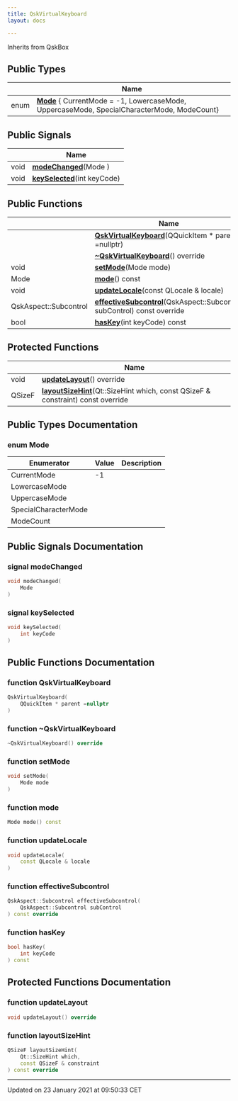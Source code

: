 ```yaml
---
title: QskVirtualKeyboard
layout: docs

---
```





Inherits from QskBox

## Public Types

|                | Name           |
| -------------- | -------------- |
| enum| **[Mode](/docs/classes/class_qsk_virtual_keyboard/#enum-mode)** { CurrentMode = -1, LowercaseMode, UppercaseMode, SpecialCharacterMode, ModeCount} |

## Public Signals

|                | Name           |
| -------------- | -------------- |
| void | **[modeChanged](/docs/classes/class_qsk_virtual_keyboard/#signal-modechanged)**(Mode ) |
| void | **[keySelected](/docs/classes/class_qsk_virtual_keyboard/#signal-keyselected)**(int keyCode) |

## Public Functions

|                | Name           |
| -------------- | -------------- |
| | **[QskVirtualKeyboard](/docs/classes/class_qsk_virtual_keyboard/#function-qskvirtualkeyboard)**(QQuickItem * parent =nullptr) |
| | **[~QskVirtualKeyboard](/docs/classes/class_qsk_virtual_keyboard/#function-~qskvirtualkeyboard)**() override |
| void | **[setMode](/docs/classes/class_qsk_virtual_keyboard/#function-setmode)**(Mode mode) |
| Mode | **[mode](/docs/classes/class_qsk_virtual_keyboard/#function-mode)**() const |
| void | **[updateLocale](/docs/classes/class_qsk_virtual_keyboard/#function-updatelocale)**(const QLocale & locale) |
| QskAspect::Subcontrol | **[effectiveSubcontrol](/docs/classes/class_qsk_virtual_keyboard/#function-effectivesubcontrol)**(QskAspect::Subcontrol subControl) const override |
| bool | **[hasKey](/docs/classes/class_qsk_virtual_keyboard/#function-haskey)**(int keyCode) const |

## Protected Functions

|                | Name           |
| -------------- | -------------- |
| void | **[updateLayout](/docs/classes/class_qsk_virtual_keyboard/#function-updatelayout)**() override |
| QSizeF | **[layoutSizeHint](/docs/classes/class_qsk_virtual_keyboard/#function-layoutsizehint)**(Qt::SizeHint which, const QSizeF & constraint) const override |

## Public Types Documentation

### enum Mode

| Enumerator | Value | Description |
| ---------- | ----- | ----------- |
| CurrentMode | -1|   |
| LowercaseMode | |   |
| UppercaseMode | |   |
| SpecialCharacterMode | |   |
| ModeCount | |   |




## Public Signals Documentation

### signal modeChanged

```cpp
void modeChanged(
    Mode 
)
```


### signal keySelected

```cpp
void keySelected(
    int keyCode
)
```


## Public Functions Documentation

### function QskVirtualKeyboard

```cpp
QskVirtualKeyboard(
    QQuickItem * parent =nullptr
)
```


### function ~QskVirtualKeyboard

```cpp
~QskVirtualKeyboard() override
```


### function setMode

```cpp
void setMode(
    Mode mode
)
```


### function mode

```cpp
Mode mode() const
```


### function updateLocale

```cpp
void updateLocale(
    const QLocale & locale
)
```


### function effectiveSubcontrol

```cpp
QskAspect::Subcontrol effectiveSubcontrol(
    QskAspect::Subcontrol subControl
) const override
```


### function hasKey

```cpp
bool hasKey(
    int keyCode
) const
```


## Protected Functions Documentation

### function updateLayout

```cpp
void updateLayout() override
```


### function layoutSizeHint

```cpp
QSizeF layoutSizeHint(
    Qt::SizeHint which,
    const QSizeF & constraint
) const override
```


-------------------------------

Updated on 23 January 2021 at 09:50:33 CET